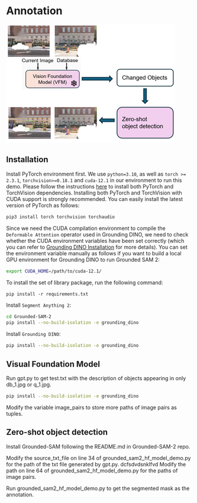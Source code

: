 # Annotation
![Annotation Pipeline](annot_pipeline.png)

## Installation

Install PyTorch environment first. We use `python=3.10`, as well as `torch >= 2.3.1`, `torchvision>=0.18.1` and `cuda-12.1` in our environment to run this demo. Please follow the instructions [here](https://pytorch.org/get-started/locally/) to install both PyTorch and TorchVision dependencies. Installing both PyTorch and TorchVision with CUDA support is strongly recommended. You can easily install the latest version of PyTorch as follows:

```bash
pip3 install torch torchvision torchaudio
```

Since we need the CUDA compilation environment to compile the `Deformable Attention` operator used in Grounding DINO, we need to check whether the CUDA environment variables have been set correctly (which you can refer to [Grounding DINO Installation](https://github.com/IDEA-Research/GroundingDINO?tab=readme-ov-file#hammer_and_wrench-install) for more details). You can set the environment variable manually as follows if you want to build a local GPU environment for Grounding DINO to run Grounded SAM 2:

```bash
export CUDA_HOME=/path/to/cuda-12.1/
```

To install the set of library package, run the following command:

```shell
pip install -r requirements.txt
```

Install `Segment Anything 2`:

```bash
cd Grounded-SAM-2
pip install --no-build-isolation -e grounding_dino
```
Install `Grounding DINO`:

```bash
pip install --no-build-isolation -e grounding_dino
```

## Visual Foundation Model

Run gpt.py to get test.txt with the description of objects appearing in only db_1.jpg or q_1.jpg.
```bash
pip install --no-build-isolation -e grounding_dino
```


Modify the variable image_pairs to store more paths of image pairs as tuples.

## Zero-shot object detection
Install Grounded-SAM following the README.md in Grounded-SAM-2 repo.

Modify the source_txt_file on line 34 of grounded_sam2_hf_model_demo.py for the path of the txt file generated by gpt.py.
dcfsdvdsnklfvd
Modify the path on line 64 of grounded_sam2_hf_model_demo.py for the paths of image pairs.

Run grounded_sam2_hf_model_demo.py to get the segmented mask as the annotation.